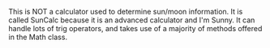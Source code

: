 This is NOT a calculator used to determine sun/moon information. It is called SunCalc because it is an advanced calculator and I'm Sunny. It can handle lots of trig operators, and takes use of a majority of methods offered in the Math class.
